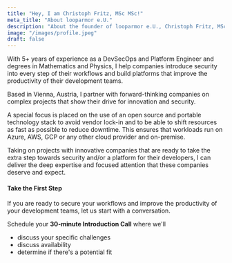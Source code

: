 ```yaml
---
title: "Hey, I am Christoph Fritz, MSc MSc!"
meta_title: "About looparmor e.U."
description: "About the founder of looparmor e.U., Christoph Fritz, MSc MSc"
image: "/images/profile.jpeg"
draft: false
---
```


With 5+ years of experience as a DevSecOps and Platform Engineer and degrees in Mathematics and Physics, I help companies introduce security into every step of their workflows and build platforms that improve the productivity of their development teams.

Based in Vienna, Austria, I partner with forward-thinking companies on complex projects that show their drive for innovation and security.

A special focus is placed on the use of an open source and portable technology stack to avoid vendor lock-in and to be able to shift resources as fast as possible to reduce downtime. This ensures that workloads run on Azure, AWS, GCP or any other cloud provider and on-premise.

Taking on projects with innovative companies that are ready to take the extra step towards security and/or a platform for their developers, I can deliver the deep expertise and focused attention that these companies deserve and expect.

#### Take the First Step

If you are ready to secure your workflows and improve the productivity of your development teams, let us start with a conversation.

Schedule your **30-minute Introduction Call** where we'll

- discuss your specific challenges
- discuss availability
- determine if there's a potential fit